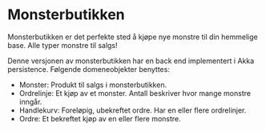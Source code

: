 Monsterbutikken
===============

Monsterbutikken er det perfekte sted å kjøpe nye monstre til din hemmelige base. Alle typer monstre til salgs!


Denne versjonen av monsterbutikken har en back end implementert i Akka persistence. Følgende domeneobjekter benyttes:

* Monster: Produkt til salgs i monsterbutikken.
* Ordrelinje: Et kjøp av et monster. Antall beskriver hvor mange monstre inngår.
* Handlekurv: Foreløpig, ubekreftet ordre. Har en eller flere ordrelinjer.
* Ordre: Et bekreftet kjøp av en eller flere monstre.
